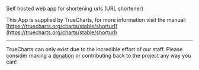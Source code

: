 Self hosted web app for shortening urls (URL shortener)

This App is supplied by TrueCharts, for more information visit the manual: [https://truecharts.org/charts/stable/shorturl](https://truecharts.org/charts/stable/shorturl)

---

TrueCharts can only exist due to the incredible effort of our staff.
Please consider making a [donation](https://truecharts.org/sponsor) or contributing back to the project any way you can!
